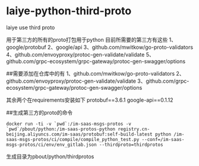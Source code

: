 # laiye-python-third-proto
laiye use third proto

用于第三方的所有的proto打包用于python
目前所需要的第三方有这些
1、google/protobuf 
2、google/api
3、github.com/mwitkow/go-proto-validators
4、github.com/envoyproxy/protoc-gen-validate/validate
5、github.com/grpc-ecosystem/grpc-gateway/protoc-gen-swagger/options

##需要添加在仓库中的有
1、github.com/mwitkow/go-proto-validators
2、github.com/envoyproxy/protoc-gen-validate/validate
3、github.com/grpc-ecosystem/grpc-gateway/protoc-gen-swagger/options

其余两个在requirements安装如下
protobuf==3.6.1
google-api==0.1.12

##生成第三方的proto的命令
```
docker run -ti -v `pwd`:/im-saas-msgs-protos -v `pwd`/pbout/python:/im-saas-protos-python registry.cn-beijing.aliyuncs.com/im-saas/protobuf:self-build-latest python /im-saas-msgs-protos/ci/compile/compile_python_test.py --conf=/im-saas-msgs-protos/ci/env/env_gitlab.json --thirdproto=thirdprotos
```
生成目录为pbout/python/thirdprotos

